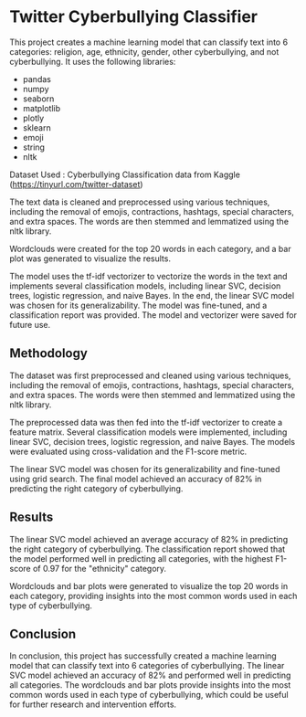 # Twitter Cyberbullying Classifier

This project creates a machine learning model that can classify text into 6 categories: religion, age, ethnicity, gender, other cyberbullying, and not cyberbullying. It uses the following libraries:

- pandas
- numpy
- seaborn
- matplotlib
- plotly
- sklearn
- emoji
- string
- nltk

Dataset Used : Cyberbullying Classification data from Kaggle (https://tinyurl.com/twitter-dataset)

The text data is cleaned and preprocessed using various techniques, including the removal of emojis, contractions, hashtags, special characters, and extra spaces. The words are then stemmed and lemmatized using the nltk library.

Wordclouds were created for the top 20 words in each category, and a bar plot was generated to visualize the results.

The model uses the tf-idf vectorizer to vectorize the words in the text and implements several classification models, including linear SVC, decision trees, logistic regression, and naive Bayes. In the end, the linear SVC model was chosen for its generalizability. The model was fine-tuned, and a classification report was provided. The model and vectorizer were saved for future use.

## Methodology

The dataset was first preprocessed and cleaned using various techniques, including the removal of emojis, contractions, hashtags, special characters, and extra spaces. The words were then stemmed and lemmatized using the nltk library.

The preprocessed data was then fed into the tf-idf vectorizer to create a feature matrix. Several classification models were implemented, including linear SVC, decision trees, logistic regression, and naive Bayes. The models were evaluated using cross-validation and the F1-score metric.

The linear SVC model was chosen for its generalizability and fine-tuned using grid search. The final model achieved an accuracy of 82% in predicting the right category of cyberbullying.

## Results

The linear SVC model achieved an average accuracy of 82% in predicting the right category of cyberbullying. The classification report showed that the model performed well in predicting all categories, with the highest F1-score of 0.97 for the "ethnicity" category.

Wordclouds and bar plots were generated to visualize the top 20 words in each category, providing insights into the most common words used in each type of cyberbullying.

## Conclusion

In conclusion, this project has successfully created a machine learning model that can classify text into 6 categories of cyberbullying. The linear SVC model achieved an accuracy of 82% and performed well in predicting all categories. The wordclouds and bar plots provide insights into the most common words used in each type of cyberbullying, which could be useful for further research and intervention efforts.
